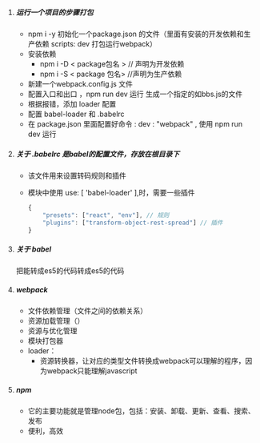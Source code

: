 1. ##### 运行一个项目的步骤打包

   - npm i -y    初始化一个package.json 的文件（里面有安装的开发依赖和生产依赖    scripts:  dev 打包运行webpack）
   - 安装依赖
     - npm i -D  < package包名 >  // 声明为开发依赖
     - npm i -S < package 包名>    //声明为生产依赖
   - 新建一个webpack.config.js 文件
   - 配置入口和出口  ，npm run dev 运行 生成一个指定的如bbs.js的文件
   - 根据报错，添加 loader 配置
   - 配置 babel-loader 和 .babelrc
   - 在 package.json 里面配置好命令 : dev : "webpack" , 使用 npm run dev 运行

2. ##### 关于 .babelrc   是babel的配置文件，存放在根目录下

   - 该文件用来设置转码规则和插件

   - 模块中使用 use: [ 'babel-loader' ],时，需要一些插件

     ```javascript
     {
         "presets": ["react", "env"], // 规则
         "plugins": ["transform-object-rest-spread"] // 插件
     }
     ```

3. ##### 关于 babel

   把能转成es5的代码转成es5的代码

4. ##### webpack

   - 文件依赖管理（文件之间的依赖关系）
   - 资源加载管理（）
   - 资源与优化管理
   - 模块打包器
   - loader：
     - 资源转换器，让对应的类型文件转换成webpack可以理解的程序，因为webpack只能理解javascript

5. ##### npm

   - 它的主要功能就是管理node包，包括：安装、卸载、更新、查看、搜索、发布
   - 便利，高效